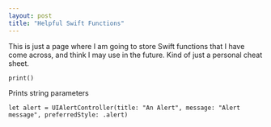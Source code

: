```yaml
---
layout: post
title: "Helpful Swift Functions"
---
```

This is just a page where I am going to store Swift functions that I have come across,
and think I may use in the future.  Kind of just a personal cheat sheet.

```
print()
```
Prints string parameters

```
let alert = UIAlertController(title: "An Alert", message: "Alert message", preferredStyle: .alert)
```
